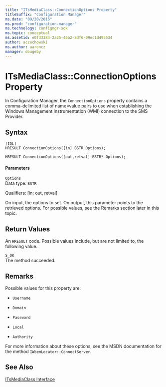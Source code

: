 ```yaml
---
title: "ITsMediaClass::ConnectionOptions Property"
titleSuffix: "Configuration Manager"
ms.date: "09/20/2016"
ms.prod: "configuration-manager"
ms.technology: configmgr-sdk
ms.topic: conceptual
ms.assetid: e0f33384-2a25-46a2-8df6-09ec1d495534
author: aczechowski
ms.author: aaroncz
manager: dougeby
---
```

# ITsMediaClass::ConnectionOptions Property
In Configuration Manager, the `ConnectionOptions` property contains a comma-delimited list of name=value pairs to use when establishing the Windows Management Instrumentation (WMI) connection to the SMS Provider.  

## Syntax  

```  
[IDL]  
HRESULT ConnectionOptions([in] BSTR Options);  

HRESULT ConnectionOptions([out,retval] BSTR* Options);  
```  

#### Parameters  
 `Options`  
 Data type: `BSTR`  

 Qualifiers: [in; out, retval]  

 On input, the options to set. On output, this parameter points to the retrieved options. For possible values, see the Remarks section later in this topic.  

## Return Values  
 An `HRESULT` code. Possible values include, but are not limited to, the following value.  

 `S_OK`  
 The method succeeded.  

## Remarks  
 Possible values for this property are:  

-   `Username`  

-   `Domain`  

-   `Password`  

-   `Local`  

-   `Authority`  

 For more information about these options, see the MSDN documentation for the method `IWbemLocator::ConnectServer`.  

## See Also  
 [ITsMediaClass Interface](../../../develop/reference/misc/itsmediaclass-interface.md)
